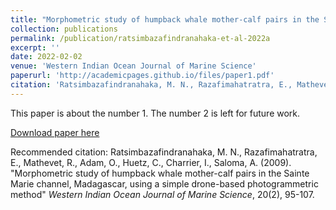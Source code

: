 ```yaml
---
title: "Morphometric study of humpback whale mother-calf pairs in the Sainte Marie channel, Madagascar, using a simple drone-based photogrammetric method"
collection: publications
permalink: /publication/ratsimbazafindranahaka-et-al-2022a
excerpt: ''
date: 2022-02-02
venue: 'Western Indian Ocean Journal of Marine Science'
paperurl: 'http://academicpages.github.io/files/paper1.pdf'
citation: 'Ratsimbazafindranahaka, M. N., Razafimahatratra, E., Mathevet, R., Adam, O., Huetz, C., Charrier, I., Saloma, A. (2009). &quot;Morphometric study of humpback whale mother-calf pairs in the Sainte Marie channel, Madagascar, using a simple drone-based photogrammetric method&quot; <i>Western Indian Ocean Journal of Marine Science</i>, 20(2), 95-107.'
---
```

This paper is about the number 1. The number 2 is left for future work.

[Download paper here](http://academicpages.github.io/files/paper1.pdf)

Recommended citation: Ratsimbazafindranahaka, M. N., Razafimahatratra, E., Mathevet, R., Adam, O., Huetz, C., Charrier, I., Saloma, A. (2009). "Morphometric study of humpback whale mother-calf pairs in the Sainte Marie channel, Madagascar, using a simple drone-based photogrammetric method" <i>Western Indian Ocean Journal of Marine Science</i>, 20(2), 95-107.

